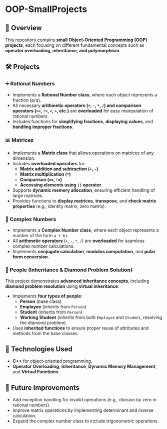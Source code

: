 # OOP-SmallProjects  

## 📌 Overview  
This repository contains **small Object-Oriented Programming (OOP) projects**, each focusing on different fundamental concepts such as **operator overloading, inheritance, and polymorphism**.  

## 🛠️ Projects  

### **➗ Rational Numbers**  
- Implements a **Rational Number class**, where each object represents a fraction (p/q).  
- All necessary **arithmetic operators (`+`, `-`, `*`, `/`) and comparison operators (`==`, `!=`, `<`, `>`, etc.)** are **overloaded** for easy manipulation of rational numbers.  
- Includes functions for **simplifying fractions**, **displaying values**, and **handling improper fractions**.  

### **📊 Matrices**  
- Implements a **Matrix class** that allows operations on matrices of any dimension.  
- Includes **overloaded operators** for:  
  - **Matrix addition and subtraction (`+`, `-`)**  
  - **Matrix multiplication (`*`)**  
  - **Comparison (`==`, `!=`)**  
  - **Accessing elements using `()` operator**  
- Supports **dynamic memory allocation**, ensuring efficient handling of large matrices.  
- Provides functions to **display matrices**, **transpose**, and **check matrix properties** (e.g., identity matrix, zero matrix).  

### **🔢 Complex Numbers**  
- Implements a **Complex Number class**, where each object represents a number of the form `a + bi`.  
- All **arithmetic operators** (`+`, `-`, `*`, `/`) are **overloaded** for seamless complex number calculations.  
- Implements **conjugate calculation**, **modulus computation**, and **polar form conversion**.  

### **👥 People (Inheritance & Diamond Problem Solution)**  
This project demonstrates **advanced inheritance concepts**, including **diamond problem resolution** using **virtual inheritance**.  
- Implements **four types of people**:  
  - **Person** (base class)  
  - **Employee** (inherits from `Person`)  
  - **Student** (inherits from `Person`)  
  - **Working Student** (inherits from both `Employee` and `Student`, resolving the diamond problem)  
- Uses **inherited functions** to ensure proper reuse of attributes and methods from the base classes.  

## 🔧 Technologies Used  
- **C++** for object-oriented programming.  
- **Operator Overloading**, **Inheritance**, **Dynamic Memory Management**, and **Virtual Functions**.  

## 🚀 Future Improvements  
- Add exception handling for invalid operations (e.g., division by zero in rational numbers).  
- Improve matrix operations by implementing determinant and inverse calculation.  
- Expand the complex number class to include trigonometric operations.
  
